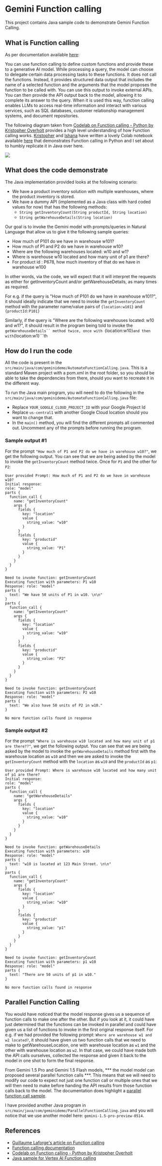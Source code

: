 # Gemini Function calling
This project contains Java sample code to demonstrate Gemini Function Calling. 

## What is Function calling
As per documentation available [here](https://cloud.google.com/vertex-ai/generative-ai/docs/multimodal/function-calling): 

You can use function calling to define custom functions and provide these to a generative AI model. While processing a query, the model can choose to delegate certain data processing tasks to these functions. It does not call the functions. Instead, it provides structured data output that includes the name of a selected function and the arguments that the model proposes the function to be called with. You can use this output to invoke external APIs. You can then provide the API output back to the model, allowing it to complete its answer to the query. When it is used this way, function calling enables LLMs to access real-time information and interact with various services, such as SQL databases, customer relationship management systems, and document repositories.

The following diagram taken from [Codelab on Function calling - Python by Kristopher Overholt](https://codelabs.developers.google.com/codelabs/gemini-function-calling#0) provides a high level understanding of how Function calling works. [Kristopher](https://github.com/koverholt) and [Ishana](https://github.com/ishana7) have written a lovely Colab notebook available [here](https://github.com/GoogleCloudPlatform/generative-ai/blob/main/gemini/function-calling/use_case_company_news_and_insights.ipynb) that demonstrates Function calling in Python and I set about to humbly replicate it in Java over here. 

<img src="https://codelabs.developers.google.com/static/codelabs/gemini-function-calling/img/gemini-function-calling-overview_1440.png"/>

## What does the code demonstrate
The Java implementation provided looks at the following scenario:
- We have a product inventory solution with multiple warehouses, where the product inventory is stored.
- We have a dummy API (implemented as a Java class with hard coded values for now) that has the following methods:
  - ```String getInventoryCount(String productId, String location)```
  - ```String getWarehouseDetails(String location)```
 
Our goal is to invoke the Gemini model with prompts/queries in Natural Language that allow us to give it the following sample queries:
- How much of P101 do we have in warehouse w101?
- How much of P1 and P2 do we have in warehouse w10?
- Where are the following warehouses located: w10 and w1?
- Where is warehouse w10 located and how many unit of p1 are there?
- For product id : P678, how much inventory of that do we have in warehouse w100
 
In other words, via the code, we will expect that it will interpret the requests as either for getInventoryCount and/or getWarehouseDetails, as many times as required. 

For e.g. if the query is "How much of P101 do we have in warehouse w101?", it should ideally indicate that we need to invoke the ```getInventoryCount``` method with the parameter name/value pairs of ```{location:w101}``` and ```{productId:P101}```

Similarly, if the query is "Where are the following warehouses located: w10 and w1?", it should result in the program being told to invoke the ```getWarehouseDetails`` method twice, once with ```{location:w10}``` and then with ```{location:w1}```th

## How do I run the code
All the code is present in the ```src/main/java/com/geminidemo/AutomateFunctionCalling.java```. This is a standard Maven project with a pom.xml in the root folder, so you should be able to take the dependencies from there, should you want to recreate it in the different way. 

To run the Java main program, you will need to do the following in the ```src/main/java/com/geminidemo/AutomateFunctionCalling.java``` file:
- Replace ```YOUR_GOOGLE_CLOUD_PROJECT_ID``` with your Google Project Id
- Replace ```us-central1``` with another Google Cloud location should you want to change that.
- In the ```main()``` method, you will find the different prompts all commented out. Uncomment any of the prompts before running the program.

### Sample output #1
For the prompt ```"How much of P1 and P2 do we have in warehouse w10?"```, we get the following output. You can see that we are being asked by the model to 
invoke the ```getInventoryCount``` method twice. Once for ```P1``` and the other for ```P2```:

```
User provided Prompt: How much of P1 and P2 do we have in warehouse w10?
Initial response: 
role: "model"
parts {
  function_call {
    name: "getInventoryCount"
    args {
      fields {
        key: "location"
        value {
          string_value: "w10"
        }
      }
      fields {
        key: "productid"
        value {
          string_value: "P1"
        }
      }
    }
  }
}

Need to invoke function: getInventoryCount
Executing function with parameters: P1 w10
Response: role: "model"
parts {
  text: "We have 50 units of P1 in w10. \n\n"
}
parts {
  function_call {
    name: "getInventoryCount"
    args {
      fields {
        key: "location"
        value {
          string_value: "w10"
        }
      }
      fields {
        key: "productid"
        value {
          string_value: "P2"
        }
      }
    }
  }
}

Need to invoke function: getInventoryCount
Executing function with parameters: P2 w10
Response: role: "model"
parts {
  text: "We also have 50 units of P2 in w10."
}

No more function calls found in response
```
### Sample output #2
For the prompt ```"Where is warehouse w10 located and how many unit of p1 are there??"```, we get the following output. You can see that we are being asked by the model to 
invoke the ```getWarehouseDetails``` method first with the warehouse location as ```w10``` and then we are asked to invoke the ```getInventoryCount``` method with the ```location``` as ```w10``` and the ```productId``` as ```p1```:

```
User provided Prompt: Where is warehouse w10 located and how many unit of p1 are there?
Initial response: 
role: "model"
parts {
  function_call {
    name: "getWarehouseDetails"
    args {
      fields {
        key: "location"
        value {
          string_value: "w10"
        }
      }
    }
  }
}

Need to invoke function: getWarehouseDetails
Executing function with parameters: w10
Response: role: "model"
parts {
  text: "w10 is located at 123 Main Street. \n\n"
}
parts {
  function_call {
    name: "getInventoryCount"
    args {
      fields {
        key: "location"
        value {
          string_value: "w10"
        }
      }
      fields {
        key: "productid"
        value {
          string_value: "p1"
        }
      }
    }
  }
}

Need to invoke function: getInventoryCount
Executing function with parameters: p1 w10
Response: role: "model"
parts {
  text: "There are 50 units of p1 in w10."
}

No more function calls found in response
```

## Parallel Function Calling
You would have noticed that the model response gives us a sequence of function calls to make one after the other. But if you look at it, it could have just determined that the functions can be invoked in parallel and could have given us a list of functions to invoke in the first original response itself. For e.g. if we had provided the following prompt: ```Where are warehouse w1 and w2 located?```, it should have given us two function calls that we need to make to getWarehouseLocation, one with warehouse location as ```w1``` and the other with warehouse location as ```w2```. In that case, we could have made both the API calls ourselves, collected the response and given it back to the model in one shot to form the final response. 

From Gemini 1.5 Pro and Gemini 1.5 Flash models, *** the model model can proposed several parallel function calls ***. This means that we will need to modify our code to expect not just one function call or multiple ones that we will then need to make before handing the API results from those function calls back to the model. The documentation does highlight a [parallel function call sample](https://cloud.google.com/vertex-ai/generative-ai/docs/multimodal/function-calling#parallel-samples). 

I have provided another Java program in ```src/main/java/com/geminidemo/ParallelFunctionCalling.java``` and you will notice that we use another model here: ```gemini-1.5-pro-preview-0514```. 



## References
- [Guillaume Laforge's article on Function calling](https://medium.com/google-cloud/gemini-function-calling-1585c044d28d)
- [Function calling documentation](https://cloud.google.com/vertex-ai/generative-ai/docs/multimodal/function-calling)
- [Codelab on Function calling - Python by Kristopher Overholt](https://codelabs.developers.google.com/codelabs/gemini-function-calling#0)
- [Java sample for Vertex AI Function calling](https://github.com/GoogleCloudPlatform/java-docs-samples/blob/main/vertexai/snippets/src/main/java/vertexai/gemini/FunctionCalling.java)

